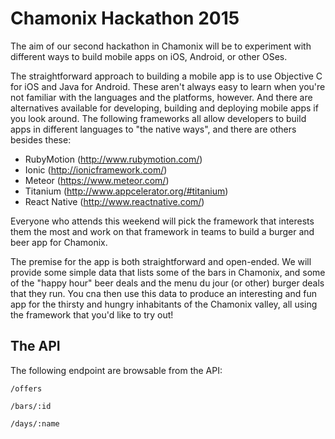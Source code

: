 # Chamonix Hackathon 2015
The aim of our second hackathon in Chamonix will be to experiment with different ways to build mobile apps on iOS, Android, or other OSes.

The straightforward approach to building a mobile app is to use Objective C for iOS and Java for Android. These aren't always easy to learn when you're not familiar with the languages and the platforms, however. And there are alternatives available for developing, building and deploying mobile apps if you look around.  The following frameworks all allow developers to build apps in different languages to "the native ways", and there are others besides these:

* RubyMotion (http://www.rubymotion.com/)
* Ionic (http://ionicframework.com/)
* Meteor (https://www.meteor.com/)
* Titanium (http://www.appcelerator.org/#titanium)
* React Native (http://www.reactnative.com/)

Everyone who attends this weekend will pick the framework that interests them the most and work on that framework in teams to build a burger and beer app for Chamonix.

The premise for the app is both straightforward and open-ended.  We will provide some simple data that lists some of the bars in Chamonix, and some of the "happy hour" beer deals and the menu du jour (or other) burger deals that they run.  You cna then use this data to produce an interesting and fun app for the thirsty and hungry inhabitants of the Chamonix valley, all using the framework that you'd like to try out!

## The API

The following endpoint are browsable from the API:

```
/offers

/bars/:id

/days/:name
```
